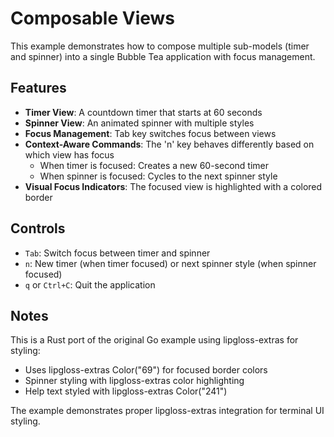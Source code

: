 # Composable Views

This example demonstrates how to compose multiple sub-models (timer and spinner) into a single Bubble Tea application with focus management.

## Features

- **Timer View**: A countdown timer that starts at 60 seconds
- **Spinner View**: An animated spinner with multiple styles
- **Focus Management**: Tab key switches focus between views
- **Context-Aware Commands**: The 'n' key behaves differently based on which view has focus
  - When timer is focused: Creates a new 60-second timer
  - When spinner is focused: Cycles to the next spinner style
- **Visual Focus Indicators**: The focused view is highlighted with a colored border

## Controls

- `Tab`: Switch focus between timer and spinner
- `n`: New timer (when timer focused) or next spinner style (when spinner focused)
- `q` or `Ctrl+C`: Quit the application

## Notes

This is a Rust port of the original Go example using lipgloss-extras for styling:
- Uses lipgloss-extras Color("69") for focused border colors
- Spinner styling with lipgloss-extras color highlighting
- Help text styled with lipgloss-extras Color("241")

The example demonstrates proper lipgloss-extras integration for terminal UI styling.